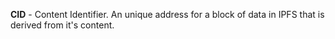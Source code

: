 **CID** - Content Identifier. An unique address for a block of data in IPFS that is derived from it's content.
